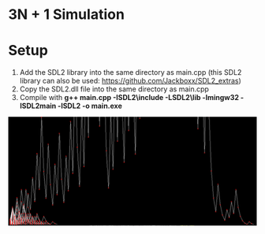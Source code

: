 # **3N + 1 Simulation**

# Setup
1. Add the SDL2 library into the same directory as main.cpp (this SDL2 library can also be used: https://github.com/Jackboxx/SDL2_extras)
2. Copy the SDL2.dll file into the same directory as main.cpp
3. Compile with **g++ main.cpp -ISDL2\include -LSDL2\lib -lmingw32 -lSDL2main -lSDL2 -o main.exe**

![Image not Found](/image.PNG)